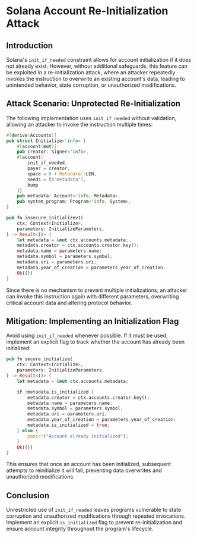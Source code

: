 # Solana Account Re-Initialization Attack

## Introduction
Solana's `init_if_needed` constraint allows for account initialization if it does not already exist. However, without additional safeguards, this feature can be exploited in a re-initialization attack, where an attacker repeatedly invokes the instruction to overwrite an existing account's data, leading to unintended behavior, state corruption, or unauthorized modifications.

## Attack Scenario: Unprotected Re-Initialization
The following implementation uses `init_if_needed` without validation, allowing an attacker to invoke the instruction multiple times:

```rust
#[derive(Accounts)]
pub struct Initialize<'info> {
    #[account(mut)]
    pub creator: Signer<'info>,
    #[account(
        init_if_needed,
        payer = creator,
        space = 8 + Metadata::LEN,
        seeds = [b"metadata"],
        bump
    )]
    pub metadata: Account<'info, Metadata>,
    pub system_program: Program<'info, System>,
}

pub fn insecure_initializev1(
    ctx: Context<Initialize>,
    parameters: InitializeParameters,
) -> Result<()> {
    let metadata = &mut ctx.accounts.metadata;
    metadata.creator = ctx.accounts.creator.key();
    metadata.name = parameters.name;
    metadata.symbol = parameters.symbol;
    metadata.uri = parameters.uri;
    metadata.year_of_creation = parameters.year_of_creation;
    Ok(())
}
```

Since there is no mechanism to prevent multiple initializations, an attacker can invoke this instruction again with different parameters, overwriting critical account data and altering protocol behavior.

## Mitigation: Implementing an Initialization Flag
Avoid using `init_if_needed` whenever possible. If it must be used, implement an explicit flag to track whether the account has already been initialized:

```rust
pub fn secure_initialize(
    ctx: Context<Initialize>,
    parameters: InitializeParameters,
) -> Result<()> {
    let metadata = &mut ctx.accounts.metadata;

    if !metadata.is_initialized {
        metadata.creator = ctx.accounts.creator.key();
        metadata.name = parameters.name;
        metadata.symbol = parameters.symbol;
        metadata.uri = parameters.uri;
        metadata.year_of_creation = parameters.year_of_creation;
        metadata.is_initialized = true;
    } else {
        panic!("Account already initialized");
    }
    Ok(())
}
```

This ensures that once an account has been initialized, subsequent attempts to reinitialize it will fail, preventing data overwrites and unauthorized modifications.

## Conclusion
Unrestricted use of `init_if_needed` leaves programs vulnerable to state corruption and unauthorized modifications through repeated invocations. Implement an explicit `is_initialized` flag to prevent re-initialization and ensure account integrity throughout the program's lifecycle.
